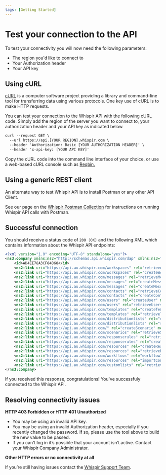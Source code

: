 ```yaml
---
tags: [Getting Started]
---
```


# Test your connection to the API

To test your connectivity you will now need the following parameters:

- The region you'd like to connect to
- Your Authorization header
- Your API key

## Using cURL

[cURL](https://en.wikipedia.org/wiki/CURL) is a computer software project providing a library and command-line tool for transferring data using various protocols. One key use of cURL is to make HTTP requests.

You can test your connection to the Whispir API with the following cURL code. Simply add the region of the server you want to connect to, your authorization header and your API key as indicated below. 

```html
curl --request GET \
  --url https://api.[YOUR REGION].whispir.com \
  --header 'Authorization: Basic [YOUR AUTHORIZATION HEADER]' \
  --header 'x-api-key: [YOUR API KEY]'
```
Copy the cURL code into the command line interface of your choice, or use a web-based cURL console such as [Reqbin.](https://reqbin.com/curl)

## Using a generic REST client

An alternate way to test Whispir API is to install Postman or any other API Client.

See our page on the [Whispir Postman Collection](Whispir-API-Postman-Collection.md) for instructions on running Whispir API calls with Postman.

## Successful connection

You should receive a status code of `200 (OK)` and the following XML which contains information about the Whispir API endpoints:

```xml
<?xml version="1.0" encoding="UTF-8" standalone="yes"?>
<ns3:company xmlns:ns2="http://schemas.api.whispir.com/dap" xmlns:ns3="http://schemas.api.whispir.com">
    <id>AD4EE78A3CF84D68</id>
    <ns2:link uri="https://api.au.whispir.com/workspaces" rel="retrieveWorkspaces" method="GET"/>
    <ns2:link uri="https://api.au.whispir.com/workspaces" rel="createWorkspaces" method="POST" type="application/vnd.whispir.workspace-v1+xml,application/vnd.whispir.workspace-v1+json"/>
    <ns2:link uri="https://api.au.whispir.com/messages" rel="retrieveMessage" method="GET"/>
    <ns2:link uri="https://api.au.whispir.com/messages" rel="createMessage" method="POST" type="application/vnd.whispir.message-v1+xml,application/vnd.whispir.message-v1+json"/>
    <ns2:link uri="https://api.au.whispir.com/messages" rel="createMessage" method="POST" type="application/vnd.whispir.bulkmessage-v1+xml,application/vnd.whispir.bulkmessage-v1+json"/>
    <ns2:link uri="https://api.au.whispir.com/contacts" rel="retrieveContacts" method="GET"/>
    <ns2:link uri="https://api.au.whispir.com/contacts" rel="createContact" method="POST" type="application/vnd.whispir.contact-v1+xml,application/vnd.whispir.contact-v1+json"/>
    <ns2:link uri="https://api.au.whispir.com/users" rel="createUser" method="POST" type="application/vnd.whispir.user-v1+xml,application/vnd.whispir.user-v1+json"/>
    <ns2:link uri="https://api.au.whispir.com/users" rel="retrieveUsers" method="GET"/>
    <ns2:link uri="https://api.au.whispir.com/templates" rel="createTemplate" method="POST" type="application/vnd.whispir.template-v1+xml,application/vnd.whispir.template-v1+json"/>
    <ns2:link uri="https://api.au.whispir.com/templates" rel="retrieveTemplates" method="GET"/>
    <ns2:link uri="https://api.au.whispir.com/distributionlists" rel="createDistList" method="POST" type="application/vnd.whispir.distributionlist-v1+xml,application/vnd.whispir.distributionlist-v1+json"/>
    <ns2:link uri="https://api.au.whispir.com/distributionlists" rel="retrieveDistLists" method="GET"/>
    <ns2:link uri="https://api.au.whispir.com/" rel="createScenario" method="POST" type="application/vnd.whispir.scenario-v1+xml,application/vnd.whispir.scenario-v1+json"/>
    <ns2:link uri="https://api.au.whispir.com/scenarios" rel="retrieveScenarios" method="GET"/>
    <ns2:link uri="https://api.au.whispir.com/responserules" rel="retrieveResponseRules" method="GET"/>
    <ns2:link uri="https://api.au.whispir.com/responserules" rel="createResponseRule" method="POST" type="application/vnd.whispir.responserule-v1+xml,application/vnd.whispir.responserule-v1+json"/>
    <ns2:link uri="https://api.au.whispir.com/resources" rel="createResource" method="POST" type="application/vnd.whispir.resource-v1+xml,application/vnd.whispir.resource-v1+json"/>
    <ns2:link uri="https://api.au.whispir.com/resources" rel="retrieveResources" method="GET"/>
    <ns2:link uri="https://api.au.whispir.com/workflows" rel="workflowInvoke" method="POST" type="application/vnd.whispir.workflow-v1+xml,application/vnd.whispir.workflow-v1+json"/>
    <ns2:link uri="https://api.au.whispir.com/resources" rel="importContacts" method="POST" type="application/vnd.whispir.importcontact-v1+xml,application/vnd.whispir.importcontact-v1+json"/>
    <ns2:link uri="https://api.au.whispir.com/customlists" rel="retrieveResources" method="GET"/>
</ns3:company>
```

If you received this response, congratulations! You've successfuly connected to the Whispir API.

## Resolving connectivity issues

**HTTP 403 Forbidden or HTTP 401 Unauthorized**
- You may be using an invalid API key.
- You may be using an invalid Authorization header, especially if you recently changed the password. If so, please use the tool above to build the new value to be passed.
- If you can't log in it’s possible that your account isn’t active. Contact your Whispir Company Administrator.

**Other HTTP errors or no connectivity at all**

If you’re still having issues contact the [Whispir Support Team](mailto:support@whispir.com).


